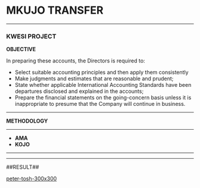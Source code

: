 # MKUJO TRANSFER
***
### KWESI PROJECT
 **OBJECTIVE**
 
In preparing these accounts, the  Directors is required to:
+ Select suitable accounting principles and then apply them consistently
+ Make judgments and estimates that are reasonable and prudent;
+ State whether applicable International Accounting Standards have been departures disclosed and explained in the accounts;
+ Prepare the financial statements on the going-concern basis unless it is inappropriate to presume that the  Company will continue in business.

***
**METHODOLOGY**
***
  + **AMA**
  + **KOJO**
***
***
##RESULT##

[peter-tosh-300x300](https://github.com/user-attachments/assets/5797b138-1ac6-4298-8656-2853c64f1b52)
